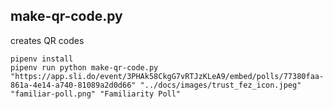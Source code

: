 ##  make-qr-code.py

creates QR codes

```
pipenv install
pipenv run python make-qr-code.py "https://app.sli.do/event/3PHAk58CkgG7vRTJzKLeA9/embed/polls/77380faa-861a-4e14-a740-81089a2d0d66" "../docs/images/trust_fez_icon.jpeg" "familiar-poll.png" "Familiarity Poll"
```